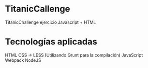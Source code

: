 # TitanicCallenge
TitanicChallenge ejercicio Javascript + HTML

# Tecnologías aplicadas
HTML
CSS -> LESS (Utilizando Grunt para la compilación)
JavaScript
Webpack
NodeJS
